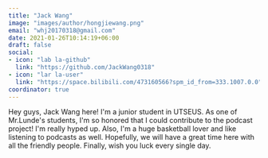 ```yaml
---
title: "Jack Wang"
image: "images/author/hongjiewang.png"
email: "whj20170318@gmail.com"
date: 2021-01-26T10:14:19+06:00
draft: false
social:
- icon: "lab la-github"
  link: "https://github.com/JackWang0318"
- icon: "lar la-user"
  link: "https://space.bilibili.com/473160566?spm_id_from=333.1007.0.0"
coordinator: true
---
```


Hey guys, Jack Wang here! I'm a junior student in UTSEUS. As one of Mr.Lunde's students, I'm so honored that I could contribute to the podcast project! I'm really hyped up. Also, I'm a huge basketball lover and like listening to podcasts as well. Hopefully, we will have a great time here with all the friendly people. Finally, wish you luck every single day.

